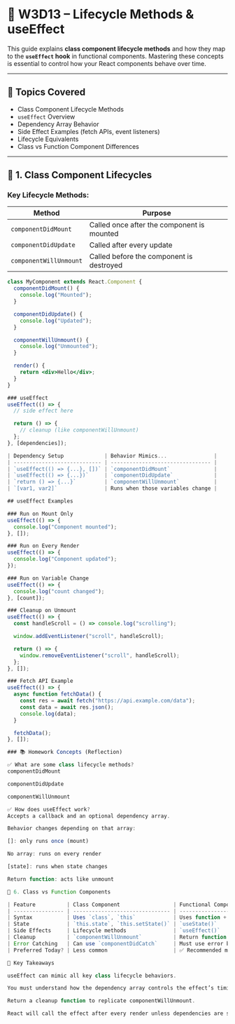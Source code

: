 # 📘 W3D13 – Lifecycle Methods & useEffect

This guide explains **class component lifecycle methods** and how they map to the **`useEffect` hook** in functional components. Mastering these concepts is essential to control how your React components behave over time.

---

## 📌 Topics Covered

- Class Component Lifecycle Methods
- `useEffect` Overview
- Dependency Array Behavior
- Side Effect Examples (fetch APIs, event listeners)
- Lifecycle Equivalents
- Class vs Function Component Differences

---

## 🧱 1. Class Component Lifecycles

### Key Lifecycle Methods:

| Method                 | Purpose                                    |
| ---------------------- | ------------------------------------------ |
| `componentDidMount`    | Called once after the component is mounted |
| `componentDidUpdate`   | Called after every update                  |
| `componentWillUnmount` | Called before the component is destroyed   |

```jsx
class MyComponent extends React.Component {
  componentDidMount() {
    console.log("Mounted");
  }

  componentDidUpdate() {
    console.log("Updated");
  }

  componentWillUnmount() {
    console.log("Unmounted");
  }

  render() {
    return <div>Hello</div>;
  }
}

### useEffect
useEffect(() => {
  // side effect here

  return () => {
    // cleanup (like componentWillUnmount)
  };
}, [dependencies]);

| Dependency Setup             | Behavior Mimics...               |
| ---------------------------- | -------------------------------- |
| `useEffect(() => {...}, [])` | `componentDidMount`              |
| `useEffect(() => {...})`     | `componentDidUpdate`             |
| `return () => {...}`         | `componentWillUnmount`           |
| `[var1, var2]`               | Runs when those variables change |

## useEffect Examples

### Run on Mount Only
useEffect(() => {
  console.log("Component mounted");
}, []);

### Run on Every Render
useEffect(() => {
  console.log("Component updated");
});

### Run on Variable Change
useEffect(() => {
  console.log("count changed");
}, [count]);

### Cleanup on Unmount
useEffect(() => {
  const handleScroll = () => console.log("scrolling");

  window.addEventListener("scroll", handleScroll);

  return () => {
    window.removeEventListener("scroll", handleScroll);
  };
}, []);

### Fetch API Example
useEffect(() => {
  async function fetchData() {
    const res = await fetch("https://api.example.com/data");
    const data = await res.json();
    console.log(data);
  }

  fetchData();
}, []);

### 📚 Homework Concepts (Reflection)

✅ What are some class lifecycle methods?
componentDidMount

componentDidUpdate

componentWillUnmount

✅ How does useEffect work?
Accepts a callback and an optional dependency array.

Behavior changes depending on that array:

[]: only runs once (mount)

No array: runs on every render

[state]: runs when state changes

Return function: acts like unmount

🧠 6. Class vs Function Components

| Feature          | Class Component                 | Functional Component           |
| ---------------- | ------------------------------- | ------------------------------ |
| Syntax           | Uses `class`, `this`            | Uses function + hooks          |
| State            | `this.state`, `this.setState()` | `useState()`                   |
| Side Effects     | Lifecycle methods               | `useEffect()`                  |
| Cleanup          | `componentWillUnmount`          | Return function in `useEffect` |
| Error Catching   | Can use `componentDidCatch`     | Must use error boundaries      |
| Preferred Today? | Less common                     | ✅ Recommended modern approach  |

📎 Key Takeaways

useEffect can mimic all key class lifecycle behaviors.

You must understand how the dependency array controls the effect’s timing.

Return a cleanup function to replicate componentWillUnmount.

React will call the effect after every render unless dependencies are specified.
```
